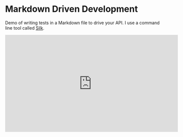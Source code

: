 # Markdown Driven Development

Demo of writing tests in a Markdown file to drive your API. I use a command line tool called [Silk](https://github.com/matryer/silk).

<iframe width="560" height="315" src="https://www.youtube-nocookie.com/embed/uYcq7JplZmg?rel=0&amp;showinfo=0" frameborder="0" allowfullscreen></iframe>
